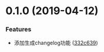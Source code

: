 # 0.1.0 (2019-04-12)


### Features

* 添加生成changelog功能 ([332c639](https://git.coding.net/haaaaal/my-app/commits/332c639))



